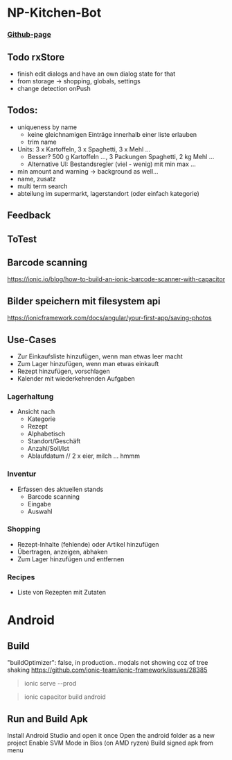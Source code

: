 # NP-Kitchen-Bot

### [Github-page](https://johnsmithdoe.github.io/np-kitchen-bot/)

## Todo rxStore
* finish edit dialogs and have an own dialog state for that
* from storage -> shopping, globals, settings
* change detection onPush
## Todos:
* uniqueness by name
  * keine gleichnamigen Einträge innerhalb einer liste erlauben
  * trim name
* Units: 3 x Kartoffeln, 3 x Spaghetti, 3 x Mehl ...
  * Besser? 500 g Kartoffeln ..., 3 Packungen Spaghetti, 2 kg Mehl ...
  * Alternative UI: Bestandsregler (viel - wenig) mit min max ...
* min amount and warning -> background as well...
* name, zusatz
* multi term search
* abteilung im supermarkt, lagerstandort (oder einfach kategorie)


## Feedback

## ToTest


## Barcode scanning
https://ionic.io/blog/how-to-build-an-ionic-barcode-scanner-with-capacitor

## Bilder speichern mit filesystem api
https://ionicframework.com/docs/angular/your-first-app/saving-photos

## Use-Cases

* Zur Einkaufsliste hinzufügen, wenn man etwas leer macht
* Zum Lager hinzufügen, wenn man etwas einkauft
* Rezept hinzufügen, vorschlagen
* Kalender mit wiederkehrenden Aufgaben

### Lagerhaltung
* Ansicht nach
  * Kategorie
  * Rezept
  * Alphabetisch
  * Standort/Geschäft
  * Anzahl/Soll/Ist
  * Ablaufdatum // 2 x eier, milch ... hmmm

### Inventur
* Erfassen des aktuellen stands
  * Barcode scanning
  * Eingabe
  * Auswahl

### Shopping
* Rezept-Inhalte (fehlende) oder Artikel hinzufügen
* Übertragen, anzeigen, abhaken
* Zum Lager hinzufügen und entfernen

### Recipes
* Liste von Rezepten mit Zutaten

Android
=======

Build
----

"buildOptimizer": false, in production.. modals not showing coz of tree shaking
https://github.com/ionic-team/ionic-framework/issues/28385
> ionic serve --prod

>ionic capacitor build android

Run and Build Apk
---
Install Android Studio and open it once
Open the android folder as a new project
Enable SVM Mode in Bios (on AMD ryzen)
Build signed apk from menu
